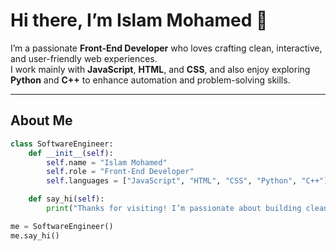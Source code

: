 # Hi there, I’m Islam Mohamed 👋

I’m a passionate **Front-End Developer** who loves crafting clean, interactive, and user-friendly web experiences.  
I work mainly with **JavaScript**, **HTML**, and **CSS**, and also enjoy exploring **Python** and **C++** to enhance automation and problem-solving skills.

---

## About Me

```python
class SoftwareEngineer:
    def __init__(self):
        self.name = "Islam Mohamed"
        self.role = "Front-End Developer"
        self.languages = ["JavaScript", "HTML", "CSS", "Python", "C++"]

    def say_hi(self):
        print("Thanks for visiting! I’m passionate about building clean and interactive user interfaces.")

me = SoftwareEngineer()
me.say_hi()
